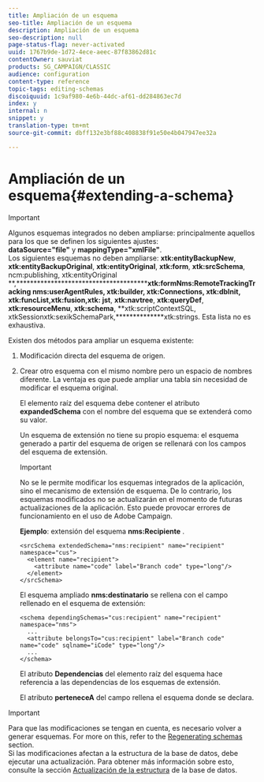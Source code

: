 ```yaml
---
title: Ampliación de un esquema
seo-title: Ampliación de un esquema
description: Ampliación de un esquema
seo-description: null
page-status-flag: never-activated
uuid: 1767b9de-1d72-4ece-aeec-87f83862d81c
contentOwner: sauviat
products: SG_CAMPAIGN/CLASSIC
audience: configuration
content-type: reference
topic-tags: editing-schemas
discoiquuid: 1c9af980-4e6b-44dc-af61-dd284863ec7d
index: y
internal: n
snippet: y
translation-type: tm+mt
source-git-commit: dbff132e3bf88c408838f91e50e4b047947ee32a

---
```



# Ampliación de un esquema{#extending-a-schema}

>[!IMPORTANT]
>
>Algunos esquemas integrados no deben ampliarse: principalmente aquellos para los que se definen los siguientes ajustes:\
>**dataSource=&quot;file&quot;** y **mappingType=&quot;xmlFile&quot;**.\
>Los siguientes esquemas no deben ampliarse: **xtk:entityBackupNew**, **xtk:entityBackupOriginal**, **xtk:entityOriginal**, **xtk:form**, **xtk:srcSchema**, ncm:publishing, xtk:entityOriginal **,****************************************xtk:formNms:RemoteTrackingTracking nms:userAgentRules, xtk:builder, xtk:Connections, xtk:dbInit, xtk:funcList,xtk:fusion,xtk: jst**, **xtk:navtree**, **xtk:queryDef**, **xtk:resourceMenu**, **xtk:schema**, **xtk:scriptContextSQL, xtkSessionxtk:sexikSchemaPark,**************xtk:strings.
>Esta lista no es exhaustiva.

Existen dos métodos para ampliar un esquema existente:

1. Modificación directa del esquema de origen.
1. Crear otro esquema con el mismo nombre pero un espacio de nombres diferente. La ventaja es que puede ampliar una tabla sin necesidad de modificar el esquema original.

   El elemento raíz del esquema debe contener el atributo **expandedSchema** con el nombre del esquema que se extenderá como su valor.

   Un esquema de extensión no tiene su propio esquema: el esquema generado a partir del esquema de origen se rellenará con los campos del esquema de extensión.

   >[!IMPORTANT]
   >
   >No se le permite modificar los esquemas integrados de la aplicación, sino el mecanismo de extensión de esquema. De lo contrario, los esquemas modificados no se actualizarán en el momento de futuras actualizaciones de la aplicación. Esto puede provocar errores de funcionamiento en el uso de Adobe Campaign.

   **Ejemplo**: extensión del esquema **nms:Recipiente** .

   ```
   <srcSchema extendedSchema="nms:recipient" name="recipient" namespace="cus">
     <element name="recipient">
       <attribute name="code" label="Branch code" type="long"/>
     </element>
   </srcSchema>
   ```

   El esquema ampliado **nms:destinatario** se rellena con el campo rellenado en el esquema de extensión:

   ```
   <schema dependingSchemas="cus:recipient" name="recipient" namespace="nms">
     ...
     <attribute belongsTo="cus:recipient" label="Branch code" name="code" sqlname="iCode" type="long"/>
     ...
   </schema>
   ```

   El atributo **Dependencias** del elemento raíz del esquema hace referencia a las dependencias de los esquemas de extensión.

   El atributo **perteneceA** del campo rellena el esquema donde se declara.

>[!IMPORTANT]
>
>Para que las modificaciones se tengan en cuenta, es necesario volver a generar esquemas. For more on this, refer to the [Regenerating schemas](../../configuration/using/regenerating-schemas.md) section.\
>Si las modificaciones afectan a la estructura de la base de datos, debe ejecutar una actualización. Para obtener más información sobre esto, consulte la sección [Actualización de la estructura](../../configuration/using/updating-the-database-structure.md) de la base de datos.

